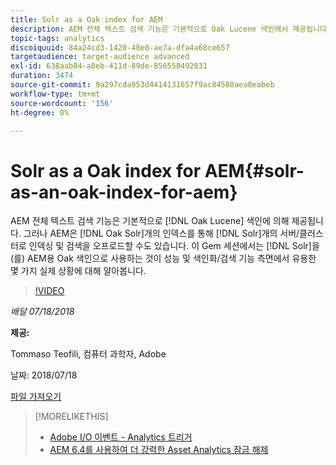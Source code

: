 ```yaml
---
title: Solr as a Oak index for AEM
description: AEM 전체 텍스트 검색 기능은 기본적으로 Oak Lucene 색인에서 제공됩니다. 그러나 AEM은 Oak Solr 인덱스를 통해 Solr 서버/클러스터로 인덱싱 및 검색을 오프로드할 수도 있습니다. 이 Gem 세션에서는 Solr을 AEM용 Oak 색인으로 사용하는 것이 성능 및 색인 지정/검색 기능 측면에서 유용한 몇 가지 실제 시나리오에 대해 알아봅니다.
topic-tags: analytics
discoiquuid: 84a24cd3-1420-48e0-ae7a-dfa4a68ce657
targetaudience: target-audience advanced
exl-id: 638aab84-a8eb-411d-89de-856558492831
duration: 3474
source-git-commit: 9a297cda953d4414131657f9ac84580aea0eabeb
workflow-type: tm+mt
source-wordcount: '156'
ht-degree: 0%

---
```


# Solr as a Oak index for AEM{#solr-as-an-oak-index-for-aem}

AEM 전체 텍스트 검색 기능은 기본적으로 [!DNL Oak Lucene] 색인에 의해 제공됩니다. 그러나 AEM은 [!DNL Oak Solr]개의 인덱스를 통해 [!DNL Solr]개의 서버/클러스터로 인덱싱 및 검색을 오프로드할 수도 있습니다. 이 Gem 세션에서는 [!DNL Solr]을(를) AEM용 Oak 색인으로 사용하는 것이 성능 및 색인화/검색 기능 측면에서 유용한 몇 가지 실제 상황에 대해 알아봅니다.

>[!VIDEO](https://video.tv.adobe.com/v/23023/?quality=9)

*배달 07/18/2018*

**제공:**

Tommaso Teofili, 컴퓨터 과학자, Adobe

날짜: 2018/07/18

[파일 가져오기](assets/aem-gems-solr-oakaem-071818.pdf)

<!--
[Get back to the Overview](https://helpx.adobe.com/experience-manager/kt/eseminars/gems/aem-index.html)
-->

>[!MORELIKETHIS]
>
>* [Adobe I/O 이벤트 - Analytics 트리거](aem-analytics-triggers.md)
>* [AEM 6.4를 사용하여 더 강력한 Asset Analytics 잠금 해제](https://helpx.adobe.com/experience-manager/kt/eseminars/experience-insider/exp-asset-analytics-64.html)

<!-- wrong link, needs to be replaced. removed for now:
>* [Getting the most out of digital interactions with AEM and Analytics](https://helpx.adobe.com/experience-manager/kt/eseminars/ask-the-expert/aem-getting-the-most-out-of-digital-interactions-with-aem-and-analytics.html) 
-->
